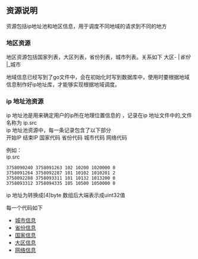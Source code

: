 ## 资源说明
资源包括ip地址池和地区信息，用于调度不同地域的请求到不同的地方

### 地区资源
地区资源包括国家列表，大区列表，省份列表，城市列表。关系如下
大区-
   |_省份_
        |_城市

地域信息已经写到了go文件中，会在初始化时写到数据库中，使用时要根据地域信息制作好ip地址库，才能够实现根据地域调度。


### ip 地址池资源
ip 地址池是用来确定用户的ip所在地理位置信息的 ，记录在ip 地址文件中的,文件名称为 ip.src<br>
ip 地址池资源中，每一条记录包含了以下部分<br>
开始IP  结束IP 国家代码 省份代码 城市代码 网络代码

例如：<br>
ip.src

```
3758090240 3758091263 102 10200 1020000 0
3758091264 3758092287 101 10102 1010201 2
3758092288 3758093311 101 10132 1013200 0
3758093312 3758094335 105 10500 1050000 0
```

ip 地址为转换成[4]byte 数组后大端表示成uint32值

每一个代码如下
- [城市信息](./city.go)
- [省份信息](./province.go)
- [国家信息](./country.go)
- [大区信息](./region.go)
- [网络信息](./params.go)
